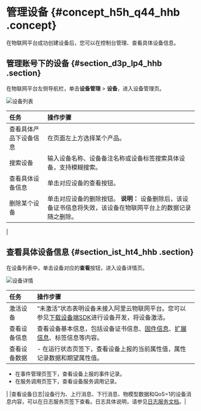 # 管理设备 {#concept_h5h_q44_hhb .concept}

在物联网平台成功创建设备后，您可以在控制台管理、查看具体设备信息。

## 管理账号下的设备 {#section_d3p_lp4_hhb .section}

在物联网平台左侧导航栏，单击**设备管理** \> **设备**，进入设备管理页。

![设备列表](http://static-aliyun-doc.oss-cn-hangzhou.aliyuncs.com/assets/img/154353/156592618343278_zh-CN.png)

|任务|操作步骤|
|:-|:---|
|查看具体产品下设备信息|在页面左上方选择某个产品。|
|搜索设备|输入设备名称、设备备注名称或设备标签搜索具体设备，支持模糊搜索。|
|查看具体设备信息|单击对应设备的查看按钮。|
|删除某个设备|单击对应设备的删除按钮。 **说明：** 设备删除后，该设备证书信息将失效，该设备在物联网平台上的数据记录随之删除。

 |

## 查看具体设备信息 {#section_ist_ht4_hhb .section}

在设备列表中，单击设备对应的**查看**按钮，进入设备详情页。

![设备详情](http://static-aliyun-doc.oss-cn-hangzhou.aliyuncs.com/assets/img/154353/156592618343279_zh-CN.png)

|任务|操作步骤|
|:-|:---|
|激活设备|“未激活”状态表明设备未接入阿里云物联网平台。您可以参见[下载设备端SDK](../../../../intl.zh-CN/设备端开发指南/下载设备端SDK.md#)进行设备开发，将设备激活。|
|查看设备信息|查看设备基本信息，包括设备证书信息、[固件信息](intl.zh-CN/用户指南/监控运维/固件升级.md#)、[扩展信息](http://gitlab.alibaba-inc.com/Apsaras64/pub/wikis/Linkkit_Iterations/V230/Devinfo_Report)、标签信息等内容。|
|查看设备数据| -   在运行状态页签下，查看设备上报的当前属性值，属性记录数据和期望属性值。
-   在事件管理页签下，查看设备上报的事件记录。
-   在服务调用页签下，查看设备服务调用记录。

 |
|查看设备日志|设备行为、上行消息、下行消息、物模型数据和QoS=1的设备消息内容，可以在日志服务页签下查看。日志具体说明，请参见[日志服务文档](intl.zh-CN/用户指南/监控运维/日志服务.md#)。|

